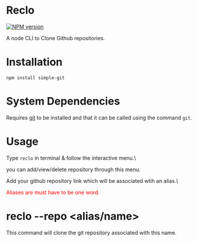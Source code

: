 # Reclo

[![NPM version](https://img.shields.io/static/v1?label=npm&message=1.0.3&color=blueviolet)](https://www.npmjs.com/package/reclo)

A  node CLI to Clone Github repositories.


# Installation

`npm install simple-git`

# System Dependencies

Requires [git](https://git-scm.com/downloads) to be installed and that it can be called using the command `git`.

# Usage

Type ```reclo``` in terminal & follow the interactive menu.\

you can add/view/delete repository through this menu.

Add  your github repository link which will be associated wtih an alias.\

<span style="color:red">Aliases are must have to be one word.</span>


# reclo --repo <alias/name>

This command will clone the git repository associated with this name.